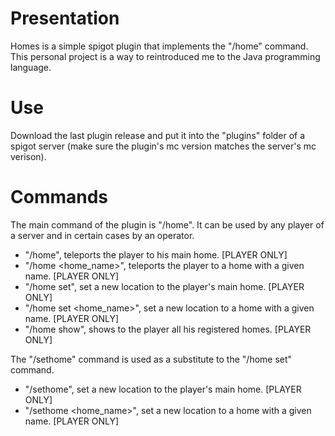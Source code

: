 # Presentation
Homes is a simple spigot plugin that implements the "/home" command.
This personal project is a way to reintroduced me to the Java programming language.

# Use
Download the last plugin release and put it into the "plugins" folder of a spigot server (make sure the plugin's mc version matches the server's mc verison).

# Commands
The main command of the plugin is "/home". It can be used by any player of a server and in certain cases by an operator.
- "/home", teleports the player to his main home. [PLAYER ONLY]
- "/home <home_name>", teleports the player to a home with a given name. [PLAYER ONLY]
- "/home set", set a new location to the player's main home. [PLAYER ONLY]
- "/home set <home_name>", set a new location to a home with a given name. [PLAYER ONLY]
- "/home show", shows to the player all his registered homes. [PLAYER ONLY]

The "/sethome" command is used as a substitute to the "/home set" command.
- "/sethome", set a new location to the player's main home. [PLAYER ONLY]
- "/sethome <home_name>", set a new location to a home with a given name. [PLAYER ONLY]